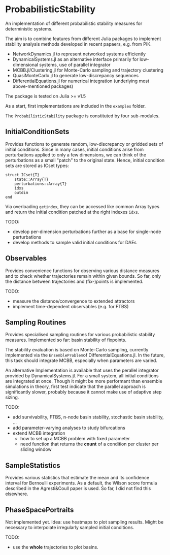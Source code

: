 # ProbabilisticStability
An implementation of different probabilistic stability measures for deterministic systems.

The aim is to combine features from different Julia packages to implement stability analysis
methods developed in recent papaers, e.g. from PIK.

- NetworkDynamics.jl to represent networked systems efficiently
- DynamicalSystems.jl as an alternative interface primarily for low-dimensional systems, use of parallel integrator
- MCBB.jl/Clustering.jl for Monte-Carlo sampling and trajectory clustering
- QuasiMonteCarlo.jl to generate low-discrepancy sequences
- DifferentialEquations.jl for numerical integration (underlying most above-mentioned packages)

The package is tested on Julia >= v1.5

As a start, first implementations are included in the `examples` folder.

The `ProbabilisticStability` package is constituted by four sub-modules.

## InitialConditionSets

Provides functions to generate random, low-discrepancy or gridded sets of initial conditions.
Since in many cases, initial conditions arise from perturbations applied to only a few dimensions,
we can think of the perturbations as a small "patch" to the original state. Hence, initial condition
sets are stored as ICset types:

```
struct ICset{T}
    state::Array{T}
    perturbations::Array{T}
    idxs
    outdim
end
```
Via overloading `getindex`, they can be accessed like common Array types and return the initial condition patched at the right indexes `idxs`.

TODO:

- develop per-dimension perturbations further as a base for single-node perturbations
- develop methods to sample valid initial conditions for DAEs

## Observables

Provides convenience functions for observing various distance measures and to check whether trajectories remain within given bounds. So far, only the distance between trajectories and (fix-)points is implemented.

TODO:

- measure the distance/convergence to extended attractors
- implement time-dependent observables (e.g. for FTBS)

## Sampling Routines

Provides specialised sampling routines for various probabilistic stability measures.
Implemented so far: basin stability of fixpoints.

The stability evaluation is based on Monte-Carlo sampling, currently implemented
via the `EnsembleProblem`of DifferentialEquations.jl. In the future, this task should
integrate MCBB, especially when parameters are varied.

An alternative Implementation is available that uses the perallel integrator provided by
DynamicalSystems.jl. For a small system, all initial conditions are integrated at once.
Though it might be more performant than ensemble simulations in theory, first test indicate
that the parallel approach is significantly slower, probably because it cannot make 
use of adaptive step sizing.

TODO:

- add survivability, FTBS, n-node basin stability, stochastic basin stability, ...
- add parameter-varying analyses to study bifurcations
- extend MCBB integration
    - how to set up a MCBB problem with fixed parameter
    - need function that returns the __count__ of a condition per cluster per sliding window

## SampleStatistics

Provides various statistics that estimate the mean and its confidence interval for Bernoulli experiments.
As a default, the Wilson score formula described in the Agresti&Coull paper is used.
So far, I did not find this elsewhere.

## PhaseSpacePortraits

Not implemented yet. Idea: use heatmaps to plot sampling results. Might be necessary to interpolate irregularly sampled
initial conditions.

TODO:

- use the __whole__ trajectories to plot basins.
